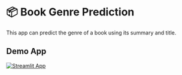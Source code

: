 # 📦 Book Genre Prediction 
This app can predict the genre of a book using its summary and title.
## Demo App

[![Streamlit App](https://static.streamlit.io/badges/streamlit_badge_black_white.svg)]([https://app-starter-kit.streamlit.app/](https://bookwise-prediction.streamlit.app/))
